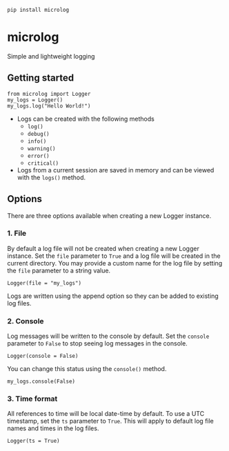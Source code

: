 ```
pip install microlog
```
# microlog
Simple and lightweight logging

## Getting started
```
from microlog import Logger
my_logs = Logger()
my_logs.log("Hello World!")
```
* Logs can be created with the following methods
  * `log()`
  * `debug()`
  * `info()`
  * `warning()`
  * `error()`
  * `critical()`
* Logs from a current session are saved in memory and can be viewed with the `logs()` method.

## Options
There are three options available when creating a new Logger instance.
### 1. File
By default a log file will not be created when creating a new Logger instance. Set the `file` parameter to `True` and a log file will be created in the current directory. You may provide a custom name for the log file by setting the `file` parameter to a string value.
```
Logger(file = "my_logs")
```
Logs are written using the append option so they can be added to existing log files.
### 2. Console
Log messages will be written to the console by default. Set the `console` parameter to `False` to stop seeing log messages in the console.
```
Logger(console = False)
```
You can change this status using the `console()` method.
```
my_logs.console(False)
```
### 3. Time format
All references to time will be local date-time by default. To use a UTC timestamp, set the `ts` parameter to `True`.  This will apply to default log file names and times in the log files.
```
Logger(ts = True)
```
